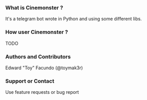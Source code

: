 ### What is Cinemonster ?
It's a telegram bot wrote in Python and using some different libs.

### How user Cinemonster ?
TODO

### Authors and Contributors
Edward "Toy" Facundo (@toymak3r)

### Support or Contact
Use feature requests or bug report 
